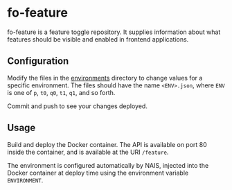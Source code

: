 # fo-feature

fo-feature is a feature toggle repository. It supplies information about what
features should be visible and enabled in frontend applications.

## Configuration

Modify the files in the [environments](environments/) directory to change
values for a specific environment. The files should have the name `<ENV>.json`,
where `ENV` is one of `p`, `t0`, `q0`, `t1`, `q1`, and so forth.

Commit and push to see your changes deployed.

## Usage

Build and deploy the Docker container. The API is available on port 80 inside
the container, and is available at the URI `/feature`.

The environment is configured automatically by NAIS, injected into the Docker
container at deploy time using the environment variable `ENVIRONMENT`.
